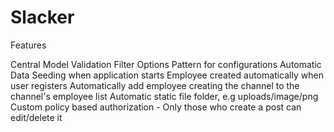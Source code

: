 # Slacker

Features

Central Model Validation Filter
Options Pattern for configurations
Automatic Data Seeding when application starts
Employee created automatically when user registers
Automatically add employee creating the channel to the channel's employee list
Automatic static file folder, e.g uploads/image/png
Custom policy based authorization - Only those who create a post can edit/delete it
